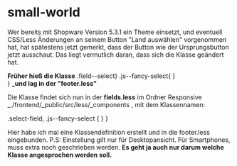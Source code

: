 # small-world
Wer bereits mit Shopware Version 5.3.1 ein Theme einsetzt, und eventuell CSS/Less Änderungen an seinem Button "Land auswählen" vorgenommen hat, hat spätestens jetzt gemerkt, dass der Button wie der Ursprungsbutton jetzt ausschaut.
Das liegt vermutlich daran, dass sich die Klasse geändert hat.
 
**Früher hieß die Klasse**
   .field--select}
     .js--fancy-select{
     }   
  } **_und lag in der "footer.less"**

Die Klasse findet sich nun in der **fields.less** im Ordner Responsive _./frontend/_public/src/less/_components , mit dem Klassennamen: 

.select-field,
    .js--fancy-select {
    }
}

Hier habe ich mal eine Klassendefinition erstellt und in die footer.less eingebunden. 
P.S: Einstellung gilt nur für Desktopansicht. Für Smartphones, muss extra noch geschrieben werden. 
**Es geht ja auch nur darum welche Klasse angesprochen werden soll.**
